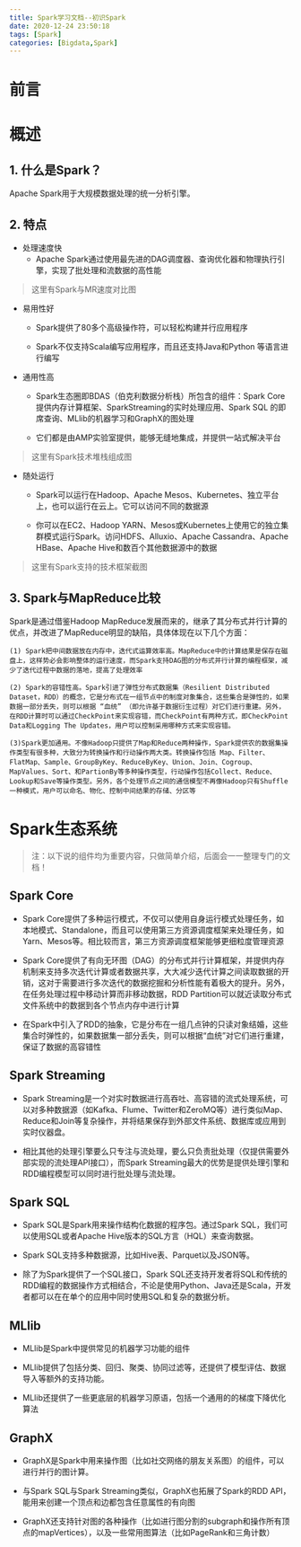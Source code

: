 ```yaml
---
title: Spark学习文档--初识Spark
date: 2020-12-24 23:50:18
tags: [Spark]
categories: [Bigdata,Spark]
---
```


# 前言

# 概述

## 1. 什么是Spark？
Apache Spark用于大规模数据处理的统一分析引擎。

## 2. 特点

- 处理速度快
    - Apache Spark通过使用最先进的DAG调度器、查询优化器和物理执行引擎，实现了批处理和流数据的高性能

>这里有Spark与MR速度对比图

- 易用性好
    - Spark提供了80多个高级操作符，可以轻松构建并行应用程序

    - Spark不仅支持Scala编写应用程序，而且还支持Java和Python 等语言进行编写

- 通用性高

    - Spark生态圈即BDAS（伯克利数据分析栈）所包含的组件：Spark Core 提供内存计算框架、SparkStreaming的实时处理应用、Spark SQL 的即席查询、MLlib的机器学习和GraphX的图处理

    - 它们都是由AMP实验室提供，能够无缝地集成，并提供一站式解决平台

> 这里有Spark技术堆栈组成图

- 随处运行
    - Spark可以运行在Hadoop、Apache Mesos、Kubernetes、独立平台上，也可以运行在云上。它可以访问不同的数据源

    - 你可以在EC2、Hadoop YARN、Mesos或Kubernetes上使用它的独立集群模式运行Spark。访问HDFS、Alluxio、Apache Cassandra、Apache HBase、Apache Hive和数百个其他数据源中的数据
>这里有Spark支持的技术框架截图

## 3. Spark与MapReduce比较

Spark是通过借鉴Hadoop MapReduce发展而来的，继承了其分布式并行计算的优点，并改进了MapReduce明显的缺陷，具体体现在以下几个方面：

    (1) Spark把中间数据放在内存中，迭代式运算效率高。MapReduce中的计算结果是保存在磁盘上，这样势必会影响整体的运行速度，而Spark支持DAG图的分布式并行计算的编程框架，减少了迭代过程中数据的落地，提高了处理效率
    
    (2) Spark的容错性高。Spark引进了弹性分布式数据集（Resilient Distributed Dataset，RDD）的概念，它是分布式在一组节点中的制度对象集合，这些集合是弹性的，如果数据一部分丢失，则可以根据 “血统” （即允许基于数据衍生过程）对它们进行重建。另外，在RDD计算时可以通过CheckPoint来实现容错，而CheckPoint有两种方式，即CheckPoint Data和Logging The Updates，用户可以控制采用哪种方式来实现容错。
    
    (3)Spark更加通用。不像Hadoop只提供了Map和Reduce两种操作，Spark提供农的数据集操作类型有很多种，大致分为转换操作和行动操作两大类。转换操作包括 Map、Filter、FlatMap、Sample、GroupByKey、ReduceByKey、Union、Join、Cogroup、MapValues、Sort、和PartionBy等多种操作类型，行动操作包括Collect、Reduce、Lookup和Save等操作类型。另外，各个处理节点之间的通信模型不再像Hadoop只有Shuffle一种模式，用户可以命名、物化、控制中间结果的存储、分区等



# Spark生态系统

>注：以下说的组件均为重要内容，只做简单介绍，后面会一一整理专门的文档！

## Spark Core

- Spark Core提供了多种运行模式，不仅可以使用自身运行模式处理任务，如本地模式、Standalone，而且可以使用第三方资源调度框架来处理任务，如Yarn、Mesos等。相比较而言，第三方资源调度框架能够更细粒度管理资源

- Spark Core提供了有向无环图（DAG）的分布式并行计算框架，并提供内存机制来支持多次迭代计算或者数据共享，大大减少迭代计算之间读取数据的开销，这对于需要进行多次迭代的数据挖掘和分析性能有着极大的提升。另外，在任务处理过程中移动计算而非移动数据，RDD Partition可以就近读取分布式文件系统中的数据到各个节点内存中进行计算

- 在Spark中引入了RDD的抽象，它是分布在一组几点钟的只读对象结婚，这些集合时弹性的，如果数据集一部分丢失，则可以根据“血统”对它们进行重建，保证了数据的高容错性


## Spark Streaming
- Spark Streaming是一个对实时数据进行高吞吐、高容错的流式处理系统，可以对多种数据源（如Kafka、Flume、Twitter和ZeroMQ等）进行类似Map、Reduce和Join等复杂操作，并将结果保存到外部文件系统、数据库或应用到实时仪器盘。

- 相比其他的处理引擎要么只专注与流处理，要么只负责批处理（仅提供需要外部实现的流处理API接口），而Spark Streaming最大的优势是提供处理引擎和RDD编程模型可以同时进行批处理与流处理。

## Spark SQL

- Spark SQL是Spark用来操作结构化数据的程序包。通过Spark SQL，我们可以使用SQL或者Apache Hive版本的SQL方言（HQL）来查询数据。

- Spark SQL支持多种数据源，比如Hive表、Parquet以及JSON等。

- 除了为Spark提供了一个SQL接口，Spark SQL还支持开发者将SQL和传统的RDD编程的数据操作方式相结合，不论是使用Python、Java还是Scala，开发者都可以在在单个的应用中同时使用SQL和复杂的数据分析。

## MLlib

- MLlib是Spark中提供常见的机器学习功能的组件

- MLlib提供了包括分类、回归、聚类、协同过滤等，还提供了模型评估、数据导入等额外的支持功能。

- MLlib还提供了一些更底层的机器学习原语，包括一个通用的的梯度下降优化算法

## GraphX

- GraphX是Spark中用来操作图（比如社交网络的朋友关系图）的组件，可以进行并行的图计算。

- 与Spark SQL与Spark Streaming类似，GraphX也拓展了Spark的RDD API，能用来创建一个顶点和边都包含任意属性的有向图

- GraphX还支持针对图的各种操作（比如进行图分割的subgraph和操作所有顶点的mapVertices），以及一些常用图算法（比如PageRank和三角计数）